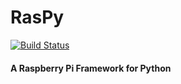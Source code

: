 # RasPy
[![Build Status](https://travis-ci.com/cyrusbuilt/RasPy.svg?branch=master)](https://travis-ci.com/cyrusbuilt/RasPy)
#### A Raspberry Pi Framework for Python

